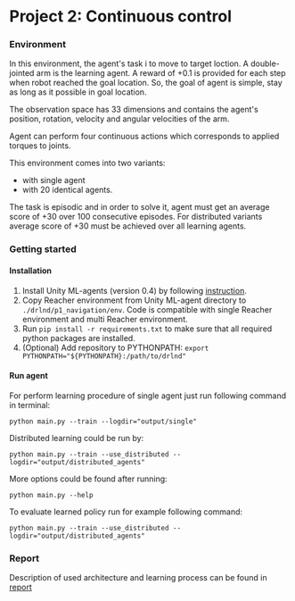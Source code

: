 # Project 2: Continuous control

### Environment

In this environment, the agent's task i to move to target loction. A double-jointed arm is the 
learning agent. A reward of +0.1 is provided for each step when robot reached the goal location. 
So, the goal of agent is simple, stay as long as it possible in goal location.

The observation space has 33 dimensions and contains the agent's position, rotation, velocity and
 angular velocities of the arm.
 
Agent can perform four continuous actions which corresponds to applied torques to joints.

This environment comes into two variants:
* with single agent
* with 20 identical agents.

The task is episodic and in order to solve it, agent must get an average score of +30 over 100 
consecutive episodes. For distributed variants average score of +30 must be achieved over all 
learning agents.

### Getting started

#### Installation

1. Install Unity ML-agents (version 0.4) by following 
[instruction](https://github.com/Unity-Technologies/ml-agents/tree/0.4.0b).
2. Copy Reacher environment from Unity ML-agent directory to ```./drlnd/p1_navigation/env```. 
Code is compatible with single Reacher environment and multi Reacher environment.
3. Run ```pip install -r requirements.txt``` to make sure that all required python packages are 
installed.
4. (Optional) Add repository to PYTHONPATH: ```export PYTHONPATH="${PYTHONPATH}:/path/to/drlnd"```

#### Run agent

For perform learning procedure of single agent just run following command in terminal:

```python main.py --train --logdir="output/single"```

Distributed learning could be run by:

```python main.py --train --use_distributed --logdir="output/distributed_agents"```

More options could be found after running:

```python main.py --help```

To evaluate learned policy run for example following command:

```python main.py --train --use_distributed --logdir="output/distributed_agents"```

### Report

Description of used architecture and learning process can be found in [report](Report.md)
